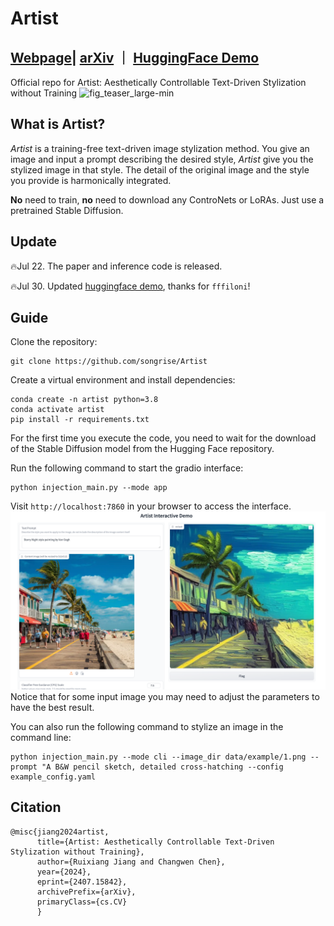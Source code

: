 # Artist
## [Webpage](https://DiffusionArtist.github.io)| [arXiv](https://arxiv.org/abs/2407.15842) ｜ [HuggingFace Demo](https://huggingface.co/spaces/fffiloni/Artist)
Official repo for Artist: Aesthetically Controllable Text-Driven Stylization without Training
![fig_teaser_large-min](https://github.com/user-attachments/assets/6da1a3e1-aeb7-4fb6-9dfa-9f84c27a7975)

## What is Artist?
_Artist_ is a training-free text-driven image stylization method. You give an image and input a prompt describing the desired style, _Artist_ give you the stylized image in that style. The detail of the original image and the style you provide is harmonically integrated. 

**No** need to train, **no** need to download any ControNets or LoRAs. Just use a pretrained Stable Diffusion.

## Update
:fire:Jul 22. The paper and inference code is released.  

:fire:Jul 30. Updated [huggingface demo](https://huggingface.co/spaces/fffiloni/Artist), thanks for `fffiloni`!

## Guide
Clone the repository:
```
git clone https://github.com/songrise/Artist
```

Create a virtual environment and install dependencies:
```
conda create -n artist python=3.8
conda activate artist
pip install -r requirements.txt
```

For the first time you execute the code, you need to wait for the download of the Stable Diffusion model from the Hugging Face repository.

Run the following command to start the gradio interface:
```
python injection_main.py --mode app
```
Visit `http://localhost:7860` in your browser to access the interface.
![example](asset/gradio_example.png)
Notice that for some input image you may need to adjust the parameters to have the best result.

You can also run the following command to stylize an image in the command line:

```
python injection_main.py --mode cli --image_dir data/example/1.png --prompt "A B&W pencil sketch, detailed cross-hatching --config example_config.yaml
```

## Citation
```
@misc{jiang2024artist,
      title={Artist: Aesthetically Controllable Text-Driven Stylization without Training},
      author={Ruixiang Jiang and Changwen Chen},
      year={2024},
      eprint={2407.15842},
      archivePrefix={arXiv},
      primaryClass={cs.CV}
      }
```
